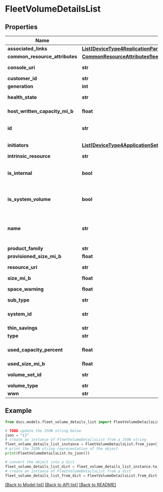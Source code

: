 # FleetVolumeDetailsList


## Properties

Name | Type | Description | Notes
------------ | ------------- | ------------- | -------------
**associated_links** | [**List[DeviceType4ReplicationPartnerCommonFieldsAssociatedLinksInner]**](DeviceType4ReplicationPartnerCommonFieldsAssociatedLinksInner.md) | Associated Links | [optional] 
**common_resource_attributes** | [**CommonResourceAttributesfleet**](CommonResourceAttributesfleet.md) |  | [optional] 
**console_uri** | **str** | consoleUri for detailed storage object | [optional] 
**customer_id** | **str** | customerId | [optional] 
**generation** | **int** | generation | [optional] 
**health_state** | **str** | Health State of volume. &#x60;Filter, Sort&#x60; | [optional] 
**host_written_capacity_mi_b** | **float** | Host written data size in MiB. &#x60;Filter, Sort&#x60; | [optional] 
**id** | **str** | UUID string uniquely identifying the storage system object. &#x60;Filter&#x60; | [optional] 
**initiators** | [**List[DeviceType4ApplicationSetDetailsInitiatorsInner]**](DeviceType4ApplicationSetDetailsInitiatorsInner.md) | Initiator details. This field is deprecated. | [optional] 
**intrinsic_resource** | **str** | type of volume | [optional] 
**is_internal** | **bool** | boolean value which specifies if it is a systemVolume or not &#x60;Filter&#x60; | [optional] 
**is_system_volume** | **bool** | boolean value which specifies if it is a systemVolume or not &#x60;Filter&#x60; | [optional] 
**name** | **str** | A user friendly name to identify the storage system volume (resourceName). &#x60;Filter, Sort&#x60; | [optional] 
**product_family** | **str** | Product Family | [optional] 
**provisioned_size_mi_b** | **float** | Provisioned Size in MiB | [optional] 
**resource_uri** | **str** | resourceUri for detailed volume object | [optional] 
**size_mi_b** | **float** | Size in MiB &#x60;Filter, Sort&#x60; | [optional] 
**space_warning** | **float** | User alloc space warning | [optional] 
**sub_type** | **str** | subType of the volume | [optional] 
**system_id** | **str** | SystemUid/Serial Number  of the array. &#x60;Filter, Sort&#x60; | [optional] 
**thin_savings** | **str** | Thin savings | [optional] 
**type** | **str** | type | [optional] 
**used_capacity_percent** | **float** | Used capacity percentage of volume. &#x60;Filter, Sort&#x60; | [optional] 
**used_size_mi_b** | **float** | Size in MiB | [optional] 
**volume_set_id** | **str** | SystemUid/serialNumber of the volumeSet. | [optional] 
**volume_type** | **str** | VV Type | [optional] 
**wwn** | **str** | Volume wwn. | [optional] 

## Example

```python
from dscc.models.fleet_volume_details_list import FleetVolumeDetailsList

# TODO update the JSON string below
json = "{}"
# create an instance of FleetVolumeDetailsList from a JSON string
fleet_volume_details_list_instance = FleetVolumeDetailsList.from_json(json)
# print the JSON string representation of the object
print(FleetVolumeDetailsList.to_json())

# convert the object into a dict
fleet_volume_details_list_dict = fleet_volume_details_list_instance.to_dict()
# create an instance of FleetVolumeDetailsList from a dict
fleet_volume_details_list_from_dict = FleetVolumeDetailsList.from_dict(fleet_volume_details_list_dict)
```
[[Back to Model list]](../README.md#documentation-for-models) [[Back to API list]](../README.md#documentation-for-api-endpoints) [[Back to README]](../README.md)


